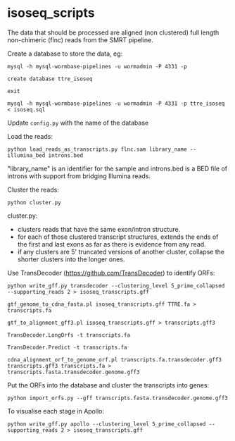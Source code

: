 # isoseq_scripts

The data that should be processed are aligned (non clustered) full length non-chimeric (flnc) reads from the SMRT pipeline.

Create a database to store the data, eg:

```
mysql -h mysql-wormbase-pipelines -u wormadmin -P 4331 -p

create database ttre_isoseq

exit

mysql -h mysql-wormbase-pipelines -u wormadmin -P 4331 -p ttre_isoseq < isoseq.sql
```

Update ```config.py``` with the name of the database

Load the reads:

```
python load_reads_as_transcripts.py flnc.sam library_name --illumina_bed introns.bed
```
"library_name" is an identifier for the sample and introns.bed is a BED file of introns with support from bridging Illumina reads.

Cluster the reads:

```
python cluster.py
```

cluster.py: 

* clusters reads that have the same exon/intron structure.
* for each of those clustered transcript structures, extends the ends of the first and last exons as far as there is evidence from any read.
* if any clusters are 5' truncated versions of another cluster, collapse the shorter clusters into the longer ones.

Use TransDecoder (https://github.com/TransDecoder) to identify ORFs:

```
python write_gff.py transdecoder --clustering_level 5_prime_collapsed --supporting_reads 2 > isoseq_transcripts.gff

gtf_genome_to_cdna_fasta.pl isoseq_transcripts.gff TTRE.fa > transcripts.fa

gtf_to_alignment_gff3.pl isoseq_transcripts.gff > transcripts.gff3

TransDecoder.LongOrfs -t transcripts.fa

TransDecoder.Predict -t transcripts.fa

cdna_alignment_orf_to_genome_orf.pl transcripts.fa.transdecoder.gff3 transcripts.gff3 transcripts.fa > transcripts.fasta.transdecoder.genome.gff3
```
Put the ORFs into the database and cluster the transcripts into genes:

```
python import_orfs.py --gff transcripts.fasta.transdecoder.genome.gff3
```

To visualise each stage in Apollo:

```
python write_gff.py apollo --clustering_level 5_prime_collapsed --supporting_reads 2 > isoseq_transcripts.gff
```
